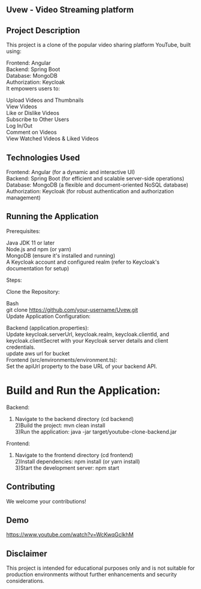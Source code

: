 ## Uvew - Video Streaming platform  
  

## Project Description  

This project is a clone of the popular video sharing platform YouTube, built using:  

Frontend: Angular  
Backend: Spring Boot  
Database: MongoDB  
Authorization: Keycloak  
It empowers users to:  

Upload Videos and Thumbnails  
View Videos  
Like or Dislike Videos  
Subscribe to Other Users  
Log In/Out  
Comment on Videos  
View Watched Videos & Liked Videos  

## Technologies Used  

Frontend: Angular (for a dynamic and interactive UI)  
Backend: Spring Boot (for efficient and scalable server-side operations)  
Database: MongoDB (a flexible and document-oriented NoSQL database)  
Authorization: Keycloak (for robust authentication and authorization management)  

## Running the Application  

Prerequisites:  

Java JDK 11 or later  
Node.js and npm (or yarn)  
MongoDB (ensure it's installed and running)  
A Keycloak account and configured realm (refer to Keycloak's documentation for setup)  

Steps:  

Clone the Repository:  

Bash  
git clone https://github.com/your-username/Uvew.git  
Update Application Configuration:  

Backend (application.properties):  
Update keycloak.serverUrl, keycloak.realm, keycloak.clientId, and keycloak.clientSecret with your Keycloak server details and client credentials.  
update aws url for bucket  
Frontend (src/environments/environment.ts):  
Set the apiUrl property to the base URL of your backend API.  

# Build and Run the Application:  

Backend:  
1) Navigate to the backend directory (cd backend)   
2)Build the project: mvn clean install  
3)Run the application: java -jar target/youtube-clone-backend.jar  

Frontend:  
1) Navigate to the frontend directory (cd frontend)  
2)Install dependencies: npm install (or yarn install)  
3)Start the development server: npm start  

## Contributing  

We welcome your contributions!  

## Demo  
https://www.youtube.com/watch?v=WcKwqGclkhM  

## Disclaimer  

This project is intended for educational purposes only and is not suitable for production environments without further enhancements and security considerations.  

